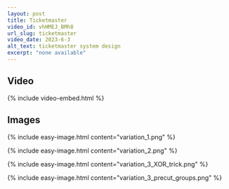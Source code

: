 ```yaml
---
layout: post
title: Ticketmaster
video_id: vhHMEJ_BMh8
url_slug: ticketmaster
video_date: 2023-6-3
alt_text: ticketmaster system design
excerpt: "none available"
---
```



## Video

{% include video-embed.html %}


## Images

{% include easy-image.html content="variation_1.png" %}

{% include easy-image.html content="variation_2.png" %}

{% include easy-image.html content="variation_3_XOR_trick.png" %}

{% include easy-image.html content="variation_3_precut_groups.png" %}

